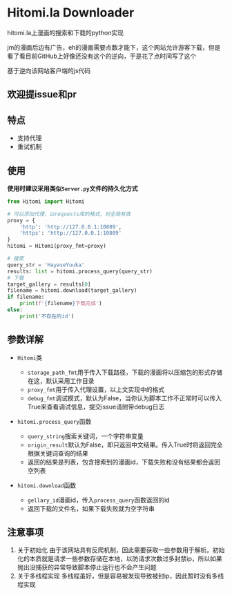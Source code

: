 # Hitomi.la Downloader

hitomi.la上漫画的搜索和下载的python实现

jm的漫画后边有广告，eh的漫画需要点数才能下，这个网站允许游客下载，但是看了看目前GitHub上好像还没有这个的逆向，于是花了点时间写了这个

基于逆向该网站客户端的js代码

## 欢迎提issue和pr

## 特点

- 支持代理
- 重试机制

## 使用

**使用时建议采用类似`Server.py`文件的持久化方式**

```python
from Hitomi import Hitomi

# 可以添加代理，以requests库的格式，对全局有效
proxy = {
    'http': 'http://127.0.0.1:10809',
    'https': 'http://127.0.0.1:10809'
}
hitomi = Hitomi(proxy_fmt=proxy)

# 搜索
query_str = 'HayaseYuuka'
results: list = hitomi.process_query(query_str)
# 下载
target_gallery = results[0]
filename = hitomi.download(target_gallery)
if filename:
    print(f'{filename}下载完成')
else:
    print('不存在的id')
```

## 参数详解

- `Hitomi`类
    - `storage_path_fmt`用于传入下载路径，下载的漫画将以压缩包的形式存储在这，默认采用工作目录
    - `proxy_fmt`用于传入代理设置，以上文实现中的格式
    - `debug_fmt`调试模式，默认为False，当你认为脚本工作不正常时可以传入True来查看调试信息，提交issue请附带debug日志

- `hitomi.process_query`函数
    - `query_string`搜索关键词，一个字符串变量
    - `origin_result`默认为False，即只返回中文结果。传入True时将返回完全根据关键词查询的结果
    - 返回的结果是列表，包含搜索到的漫画id，下载失败和没有结果都会返回空列表
- `hitomi.download`函数
    - `gellary_id`漫画id，传入`process_query`函数返回的id
    - 返回下载的文件名，如果下载失败就为空字符串

## 注意事项

1. 关于初始化
   由于该网站具有反爬机制，因此需要获取一些参数用于解析。初始化的本质就是请求一些参数存储在本地，以防请求次数过多封禁ip，所以如果抛出没捕获的异常导致脚本停止运行也不会产生问题
2. 关于多线程实现
   多线程虽好，但是容易被发现导致被封ip，因此暂时没有多线程实现

    